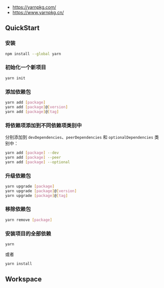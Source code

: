 - https://yarnpkg.com/
- https://www.yarnpkg.cn/

## QuickStart

### 安装
```sh
npm install --global yarn
```

### 初始化一个新项目
```sh
yarn init
```

### 添加依赖包
```sh
yarn add [package]
yarn add [package]@[version]
yarn add [package]@[tag]
```

### 将依赖项添加到不同依赖项类别中

分别添加到 `devDependencies`、`peerDependencies` 和 `optionalDependencies` 类别中：

```sh
yarn add [package] --dev
yarn add [package] --peer
yarn add [package] --optional
```

### 升级依赖包

```sh
yarn upgrade [package]
yarn upgrade [package]@[version]
yarn upgrade [package]@[tag]
```

### 移除依赖包

```sh
yarn remove [package]
```

### 安装项目的全部依赖

```sh
yarn
```

或者

```sh
yarn install
```
## Workspace
```sh

```